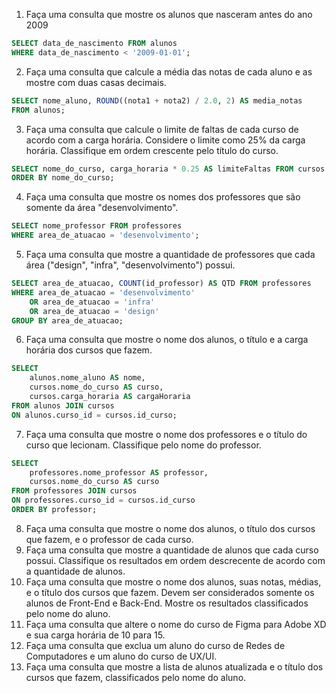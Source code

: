 1) Faça uma consulta que mostre os alunos que nasceram antes do ano 2009

```sql
SELECT data_de_nascimento FROM alunos
WHERE data_de_nascimento < '2009-01-01';
```

2) Faça uma consulta que calcule a média das notas de cada aluno e as mostre com duas casas decimais.

```sql
SELECT nome_aluno, ROUND((nota1 + nota2) / 2.0, 2) AS media_notas
FROM alunos;
```
3) Faça uma consulta que calcule o limite de faltas de cada curso de acordo com a carga horária. Considere o limite como 25% da carga horária. Classifique em ordem crescente pelo título do curso.

```sql
SELECT nome_do_curso, carga_horaria * 0.25 AS limiteFaltas FROM cursos
ORDER BY nome_do_curso;
```
4) Faça uma consulta que mostre os nomes dos professores que são somente da área "desenvolvimento".

```sql
SELECT nome_professor FROM professores
WHERE area_de_atuacao = 'desenvolvimento'; 
```
5) Faça uma consulta que mostre a quantidade de professores que cada área ("design", "infra", "desenvolvimento") possui.

```sql
SELECT area_de_atuacao, COUNT(id_professor) AS QTD FROM professores
WHERE area_de_atuacao = 'desenvolvimento' 
    OR area_de_atuacao = 'infra' 
    OR area_de_atuacao = 'design'
GROUP BY area_de_atuacao;
```
6) Faça uma consulta que mostre o nome dos alunos, o título e a carga horária dos cursos que fazem.

```sql
SELECT 
    alunos.nome_aluno AS nome, 
    cursos.nome_do_curso AS curso,
    cursos.carga_horaria AS cargaHoraria
FROM alunos JOIN cursos
ON alunos.curso_id = cursos.id_curso;
```
7) Faça uma consulta que mostre o nome dos professores e o título do curso que lecionam. Classifique pelo nome do professor.

```sql
SELECT 
    professores.nome_professor AS professor,
    cursos.nome_do_curso AS curso
FROM professores JOIN cursos
ON professores.curso_id = cursos.id_curso
ORDER BY professor;
```
8) Faça uma consulta que mostre o nome dos alunos, o título dos cursos que fazem, e o professor de cada curso.
9) Faça uma consulta que mostre a quantidade de alunos que cada curso possui. Classifique os resultados em ordem descrecente de acordo com a quantidade de alunos.
10) Faça uma consulta que mostre o nome dos alunos, suas notas, médias, e o título dos cursos que fazem. Devem ser considerados somente os alunos de Front-End e Back-End. Mostre os resultados classificados pelo nome do aluno.
11) Faça uma consulta que altere o nome do curso de Figma para Adobe XD e sua carga horária de 10 para 15.
12) Faça uma consulta que exclua um aluno do curso de Redes de Computadores e um aluno do curso de UX/UI.
13) Faça uma consulta que mostre a lista de alunos atualizada e o título dos cursos que fazem, classificados pelo nome do aluno.
